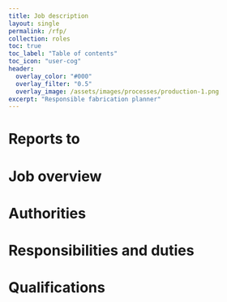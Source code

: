 ```yaml
---
title: Job description
layout: single
permalink: /rfp/
collection: roles
toc: true
toc_label: "Table of contents"
toc_icon: "user-cog"
header:
  overlay_color: "#000"
  overlay_filter: "0.5"
  overlay_image: /assets/images/processes/production-1.png
excerpt: "Responsible fabrication planner"
---
```

# Reports to

# Job overview

# Authorities

# Responsibilities and duties

# Qualifications
